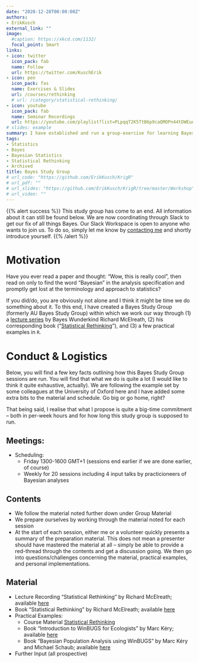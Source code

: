```yaml
---
date: "2020-12-28T00:00:00Z"
authors:
- ErikKusch
external_link: ""
image:
  #caption: https://xkcd.com/1132/
  focal_point: Smart
links:
- icon: twitter
  icon_pack: fab
  name: Follow
  url: https://twitter.com/KuschErik
- icon: pen
  icon_pack: fas
  name: Exercises & Slides
  url: /courses/rethinking
  # url: /category/statistical-rethinking/
- icon: youtube
  icon_pack: fab
  name: Seminar Recordings
  url: https://youtube.com/playlist?list=PLpqqT2K5TtB6p9caQMOPn44tDWEuAoRVr
# slides: example
summary: I have established and run a group-exercise for learning Bayesian Statistics from the ground up with an assortment of colleagues. This group was run through zoom and open to anyone.
tags:
- Statistics
- Bayes
- Bayesian Statistics
- Statistical Rethinking
- Archived
title: Bayes Study Group
# url_code: "https://github.com/ErikKusch/KrigR"
# url_pdf: ""
# url_slides: "https://github.com/ErikKusch/KrigR/tree/master/Workshop"
# url_video: ""
---
```


{{% alert success %}}
This study group has come to an end. All information about it can still be found below. We are now coordinating through Slack to get our fix of all things Bayes. Our Slack Workspace is open to anyone who wants to join us. To do so, simply let me know by [contacting me](/about#contact) and shortly introduce yourself. 
{{% /alert %}}

# Motivation
Have you ever read a paper and thought: “Wow, this is really cool”, then read on only to find the word “Bayesian” in the analysis specification and promptly get lost at the terminology and approach to statistics?

If you did/do, you are obviously not alone and I think it might be time we do something about it. To this end, I have created a Bayes Study Group (formerly AU Bayes Study Group) within which we work our way through (1) a [lecture series](https://www.youtube.com/playlist?list=PLDcUM9US4XdNM4Edgs7weiyIguLSToZRI) by Bayes Wunderkind Richard McElreath, (2) his corresponding book (“[Statistical Rethinking](https://xcelab.net/rm/statistical-rethinking/)”), and (3) a few practical examples in `R`. 

# Conduct & Logistics
Below, you will find a few key facts outlining how this Bayes Study Group sessions are run. You will find that what we do is quite a lot (I would like to think it quite exhaustive, actually). We are following the example set by some colleagues at the University of Oxford here and I have added some extra bits to the material and schedule. Go big or go home, right?
 
That being said, I realise that what I propose is quite a big-time commitment – both in per-week hours and for how long this study group is supposed to run.
 
## Meetings:
-	Scheduling:  
    - Friday 1300-1600 GMT+1 (sessions end earlier if we are done earlier, of course)  
    - Weekly for 20 sessions including 4 input talks by practicioneers of Bayesian analyses

## Contents
- We follow the material noted further down under Group Material  
- We prepare ourselves by working through the material noted for each session
- At the start of each session, either me or a volunteer quickly presents a summary of the preparation material. This does not mean a presenter should have mastered the material at all – simply be able to provide a red-thread through the contents and get a discussion going. We then go into questions/challenges concerning the material, practical examples, and personal implementations.  

## Material
- Lecture Recording “Statistical Rethinking” by Richard McElreath; available [here](https://www.youtube.com/playlist?list=PLDcUM9US4XdNM4Edgs7weiyIguLSToZRI)  
- Book “Statistical Rethinking” by Richard McElreath; available [here](https://github.com/Booleans/statistical-rethinking/blob/master/Statistical%20Rethinking%202nd%20Edition.pdf)  
- Practical Examples:  
  - Course Material [Statistical Rethinking](https://github.com/rmcelreath/stat_rethinking_2020)   
  - Book “Introduction to WinBUGS for Ecologists” by Marc Kéry; available [here](https://www.sciencedirect.com/book/9780123786050/introduction-to-winbugs-for-ecologists)  
  - Book “Bayesian Population Analysis using WinBUGS” by Marc Kéry and Michael Schaub; available [here](https://www.sciencedirect.com/book/9780123870209/bayesian-population-analysis-using-winbugs)  
- Further Input (all prospective)  


